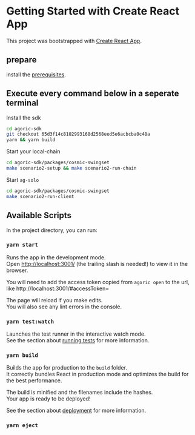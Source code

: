# Getting Started with Create React App

This project was bootstrapped with [Create React App](https://github.com/facebook/create-react-app).

## prepare

install the
[prerequisites](https://agoric.com/documentation/getting-started/before-using-agoric.html).

## Execute every command below in a seperate terminal

Install the sdk
```sh
cd agoric-sdk
git checkout 65d3f14c8102993168d2568eed5e6acbcba0c48a
yarn && yarn build
```

Start your local-chain
```sh
cd agoric-sdk/packages/cosmic-swingset
make scenario2-setup && make scenario2-run-chain
```

Start `ag-solo`
```sh
cd agoric-sdk/packages/cosmic-swingset
make scenario2-run-client
```

## Available Scripts

In the project directory, you can run:

### `yarn start`

Runs the app in the development mode.\
Open [http://localhost:3001/](http://localhost:3001/) (the trailing slash is needed!) to view it in the browser.

You will need to add the access token copied from `agoric open` to the url, like http://localhost:3001/#accessToken=<access-token>

The page will reload if you make edits.\
You will also see any lint errors in the console.

### `yarn test:watch`

Launches the test runner in the interactive watch mode.\
See the section about [running tests](https://facebook.github.io/create-react-app/docs/running-tests) for more information.

### `yarn build`

Builds the app for production to the `build` folder.\
It correctly bundles React in production mode and optimizes the build for the best performance.

The build is minified and the filenames include the hashes.\
Your app is ready to be deployed!

See the section about [deployment](https://facebook.github.io/create-react-app/docs/deployment) for more information.

### `yarn eject`
